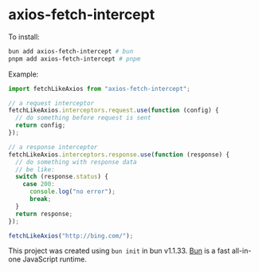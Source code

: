 # axios-fetch-intercept

To install:

```bash
bun add axios-fetch-intercept # bun
pnpm add axios-fetch-intercept # pnpm
```

Example:

```javascript
import fetchLikeAxios from "axios-fetch-intercept";

// a request interceptor
fetchLikeAxios.interceptors.request.use(function (config) {
  // do something before request is sent
  return config;
});

// a response interceptor
fetchLikeAxios.interceptors.response.use(function (response) {
  // do something with response data
  // be like:
  switch (response.status) {
    case 200:
      console.log("no error");
      break;
  }
  return response;
});

fetchLikeAxios("http://bing.com/");
```

This project was created using `bun init` in bun v1.1.33. [Bun](https://bun.sh) is a fast all-in-one JavaScript runtime.
